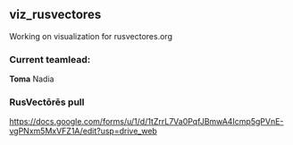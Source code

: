 ## viz_rusvectores

Working on visualization for rusvectores.org

### Current teamlead: 

**Toma**
Nadia

### RusVectōrēs pull 

https://docs.google.com/forms/u/1/d/1tZrrL7Va0PqfJBmwA4Icmp5gPVnE-vgPNxm5MxVFZ1A/edit?usp=drive_web

